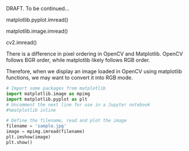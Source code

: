 DRAFT. To be continued...

matplotlib.pyplot.imread()

matplotlib.image.imread()

cv2.imread()

There is a difference in pixel ordering in OpenCV and Matplotlib. OpenCV follows BGR order, while matplotlib likely follows RGB order.

Therefore, when we display an image loaded in OpenCV using matplotlib functions, we may want to convert it into RGB mode.

```python
# Import some packages from matplotlib
import matplotlib.image as mpimg
import matplotlib.pyplot as plt
# Uncomment the next line for use in a Jupyter notebook
#%matplotlib inline

# Define the filename, read and plot the image
filename = 'sample.jpg'
image = mpimg.imread(filename)
plt.imshow(image)
plt.show()
```

